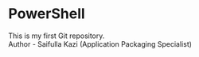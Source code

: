 # PowerShell
This is my first Git repository.
<br>
Author - Saifulla Kazi (Application Packaging Specialist)
